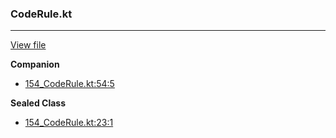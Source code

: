 ### CodeRule.kt
---
[View file](../files/154_CodeRule.kt)

**Companion**

 - [154_CodeRule.kt:54:5](../files/154_CodeRule.kt#L54)

**Sealed Class**

 - [154_CodeRule.kt:23:1](../files/154_CodeRule.kt#L23)

